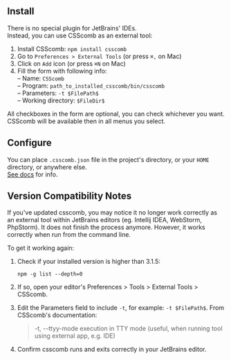 ## Install

There is no special plugin for JetBrains' IDEs.    
Instead, you can use CSScomb as an external tool:

1. Install CSScomb: `npm install csscomb`
1. Go to  `Preferences > External Tools` (or press `⌘,` on Mac)
1. Click on `Add` icon (or press `⌘N` on Mac)
1. Fill the form with following info:    
   – Name: `CSScomb`    
   – Program: `path_to_installed_csscomb/bin/csscomb`    
   – Parameters: `-t $FilePath$`    
   – Working directory: `$FileDir$`

All checkboxes in the form are optional, you can check whichever you want.    
CSScomb will be available then in all menus you select.

## Configure

You can place `.csscomb.json` file in the project's directory, or your `HOME`
directory, or anywhere else.    
[See
docs](https://github.com/csscomb/csscomb.js/blob/master/doc/configuration.md#where-to-put-config) for info.

## Version Compatibility Notes

If you've updated csscomb, you may notice it no longer work correctly as an external tool within JetBrains editors (eg. Intellij IDEA, WebStorm, PhpStorm). It does not finish the process anymore. However, it works correctly when run from the command line.

To get it working again:
1. Check if your installed version is higher than 3.1.5:

   ```npm -g list --depth=0```

2. If so, open your editor's Preferences > Tools > External Tools > CSScomb.

3. Edit the Parameters field to include `-t`, for example:  `-t $FilePath$`. From CSScomb's documentation:
    
    > -t, --ttyy-mode     execution in TTY mode (useful, when running tool using external app, e.g. IDE)
   
3. Confirm csscomb runs and exits correctly in your JetBrains editor.
